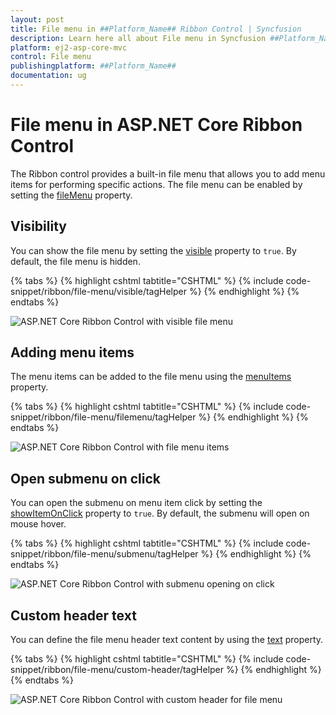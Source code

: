 ```yaml
---
layout: post
title: File menu in ##Platform_Name## Ribbon Control | Syncfusion
description: Learn here all about File menu in Syncfusion ##Platform_Name## Ribbon control of Syncfusion Essential JS 2 and more.
platform: ej2-asp-core-mvc
control: File menu
publishingplatform: ##Platform_Name##
documentation: ug
---
```


# File menu in ASP.NET Core Ribbon Control

The Ribbon control provides a built-in file menu that allows you to add menu items for performing specific actions. The file menu can be enabled by setting the [fileMenu](https://help.syncfusion.com/cr/aspnetcore-js2/Syncfusion.EJ2.Ribbon.Ribbon.html#Syncfusion_EJ2_Ribbon_Ribbon_FileMenu) property.

## Visibility

You can show the file menu by setting the [visible](https://help.syncfusion.com/cr/aspnetcore-js2/Syncfusion.EJ2.Ribbon.FileMenuSettings.html#Syncfusion_EJ2_Ribbon_FileMenuSettings_Visible) property to `true`. By default, the file menu is hidden.

{% tabs %}
{% highlight cshtml tabtitle="CSHTML" %}
{% include code-snippet/ribbon/file-menu/visible/tagHelper %}
{% endhighlight %}
{% endtabs %}

![ASP.NET Core Ribbon Control with visible file menu](./images/ribbon-visible.png)

## Adding menu items

The menu items can be added to the file menu using the [menuItems](https://help.syncfusion.com/cr/aspnetcore-js2/Syncfusion.EJ2.Ribbon.FileMenuSettings.html#Syncfusion_EJ2_Ribbon_FileMenuSettings_MenuItems) property.

{% tabs %}
{% highlight cshtml tabtitle="CSHTML" %}
{% include code-snippet/ribbon/file-menu/filemenu/tagHelper %}
{% endhighlight %}
{% endtabs %}

![ASP.NET Core Ribbon Control with file menu items](./images/ribbon-filemenu.png)

## Open submenu on click

You can open the submenu on menu item click by setting the [showItemOnClick](https://help.syncfusion.com/cr/aspnetcore-js2/Syncfusion.EJ2.Ribbon.FileMenuSettings.html#Syncfusion_EJ2_Ribbon_FileMenuSettings_ShowItemOnClick) property to `true`. By default, the submenu will open on mouse hover.

{% tabs %}
{% highlight cshtml tabtitle="CSHTML" %}
{% include code-snippet/ribbon/file-menu/submenu/tagHelper %}
{% endhighlight %}
{% endtabs %}

![ASP.NET Core Ribbon Control with submenu opening on click](./images/ribbon-submenu.png)

## Custom header text

You can define the file menu header text content by using the [text](https://help.syncfusion.com/cr/aspnetcore-js2/Syncfusion.EJ2.Ribbon.FileMenuSettings.html#Syncfusion_EJ2_Ribbon_FileMenuSettings_Text) property.

{% tabs %}
{% highlight cshtml tabtitle="CSHTML" %}
{% include code-snippet/ribbon/file-menu/custom-header/tagHelper %}
{% endhighlight %}
{% endtabs %}

![ASP.NET Core Ribbon Control with custom header for file menu](./images/ribbon-custom-header.png)

